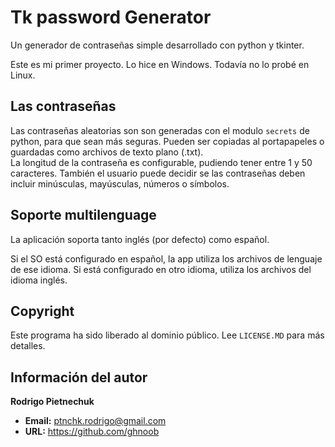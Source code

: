 # Tk password Generator
Un generador de contraseñas simple desarrollado con python y tkinter.

Este es mi primer proyecto. Lo hice en Windows. Todavía no lo probé en Linux.

## Las contraseñas
Las contraseñas aleatorias son son generadas con el modulo `secrets` de python, para que sean más seguras. Pueden ser copiadas al portapapeles o guardadas como archivos de texto plano (.txt).  
La longitud de la contraseña es configurable, pudiendo tener entre 1 y 50 caracteres. También el usuario puede decidir se las contraseñas deben incluir minúsculas, mayúsculas, números o símbolos.

## Soporte multilenguage
La aplicación soporta tanto inglés (por defecto) como español.

Si el SO está configurado en español, la app utiliza los archivos de lenguaje de ese idioma. Si está configurado en otro idioma, utiliza los archivos del idioma inglés.

## Copyright
Este programa ha sido liberado al dominio público. Lee `LICENSE.MD` para más detalles.

## Información del autor
**Rodrigo Pietnechuk**
+ **Email:** ptnchk.rodrigo@gmail.com
+ **URL:** https://github.com/ghnoob